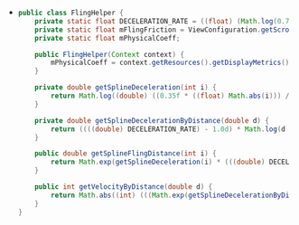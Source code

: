 - ```java
  public class FlingHelper {
      private static float DECELERATION_RATE = ((float) (Math.log(0.78d) / Math.log(0.9d)));
      private static float mFlingFriction = ViewConfiguration.getScrollFriction();
      private static float mPhysicalCoeff;
  
      public FlingHelper(Context context) {
          mPhysicalCoeff = context.getResources().getDisplayMetrics().density * 160.0f * 386.0878f * 0.84f;
      }
  
      private double getSplineDeceleration(int i) {
          return Math.log((double) ((0.35f * ((float) Math.abs(i))) / (mFlingFriction * mPhysicalCoeff)));
      }
  
      private double getSplineDecelerationByDistance(double d) {
          return ((((double) DECELERATION_RATE) - 1.0d) * Math.log(d / ((double) (mFlingFriction * mPhysicalCoeff)))) / ((double) DECELERATION_RATE);
      }
  
      public double getSplineFlingDistance(int i) {
          return Math.exp(getSplineDeceleration(i) * (((double) DECELERATION_RATE) / (((double) DECELERATION_RATE) - 1.0d))) * ((double) (mFlingFriction * mPhysicalCoeff));
      }
  
      public int getVelocityByDistance(double d) {
          return Math.abs((int) (((Math.exp(getSplineDecelerationByDistance(d)) * ((double) mFlingFriction)) * ((double) mPhysicalCoeff)) / 0.3499999940395355d));
      }
  }
  
  ```